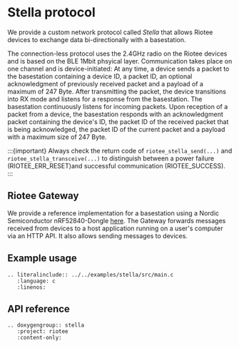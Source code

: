 # Stella protocol

We provide a custom network protocol called *Stella* that allows Riotee devices to exchange data bi-directionally with a basestation.

The connection-less protocol uses the 2.4GHz radio on the Riotee devices and is based on the BLE 1Mbit phsyical layer.
Communication takes place on one channel and is device-initiated:
At any time, a device sends a packet to the basestation containing a device ID, a packet ID, an optional acknowledgment of previously received packet and a payload of a maximum of 247 Byte.
After transmitting the packet, the device transitions into RX mode and listens for a response from the basestation.
The basestation continuously listens for incoming packets.
Upon reception of a packet from a device, the basestation responds with an acknowledgment packet containing the device's ID, the packet ID of the received packet that is being acknowledged, the packet ID of the current packet and a payload with a maximum size of 247 Byte.

:::{important}
   Always check the return code of `riotee_stella_send(...)` and `riotee_stella_transceive(...)` to distinguish between a power failure (RIOTEE_ERR_RESET)and  successful communication (RIOTEE_SUCCESS).
:::


## Riotee Gateway

We provide a reference implementation for a basestation using a Nordic Semiconductor nRF52840-Dongle [here](https://github.com/NessieCircuits/Riotee_Gateway).
The Gateway forwards messages received from devices to a host application running on a user's computer via an HTTP API.
It also allows sending messages to devices.

## Example usage

```{eval-rst}
.. literalinclude:: ../../examples/stella/src/main.c
   :language: c
   :linenos:
```

## API reference

```{eval-rst}
.. doxygengroup:: stella
   :project: riotee
   :content-only:
```